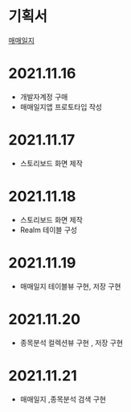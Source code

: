# 기획서 
[매매일지](https://serious-walrus-338.notion.site/9aaf57e459fc471a9c808a1bc218f9fd)



# 2021.11.16 
  
 - 개발자계정 구매
 - 매매일지앱 프로토타입 작성
 
 
 
# 2021.11.17
  - 스토리보드 화면 제작  

# 2021.11.18 
  - 스토리보드 화면 제작 
  - Realm 테이블 구성 


# 2021.11.19
  - 매매일지 테이블뷰 구현, 저장 구현 

# 2021.11.20 
  - 종목분석 컬렉션뷰 구현 , 저장 구현

# 2021.11.21
  - 매매일지 ,종목분석 검색 구현
  
  
  
